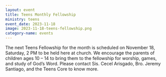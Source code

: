 ```yaml
---
layout: event
title: Teens Monthly Fellowship
ministry: teens
event_date: 2023-11-18
image: 2023-11-18-teens-fellowship.png
category-name: events
---
```


The next Teens Fellowship for the month is scheduled on November 18, Saturday, 2 PM to be held here at church. We encourage the parents of children ages 10 – 14 to bring them to the fellowship for worship, games, and study of God’s Word. Please contact Sis. Cecel Arisgado, Bro. Jeremy Santiago, and the Teens Core to know more.